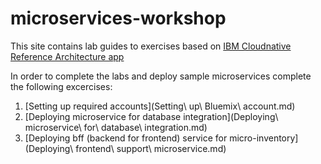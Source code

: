 # microservices-workshop

This site contains lab guides to exercises based on <a href=https://github.com/ibm-cloud-architecture/refarch-cloudnative>IBM Cloudnative Reference Architecture app</a>

In order to complete the labs and deploy sample microservices complete the following excercises:
1. [Setting up required accounts](Setting\ up\ Bluemix\ account.md)
2. [Deploying microservice for database integration](Deploying\ microservice\ for\ database\ integration.md)
3. [Deploying bff (backend for frontend) service for micro-inventory](Deploying\ frontend\ support\ microservice.md)

